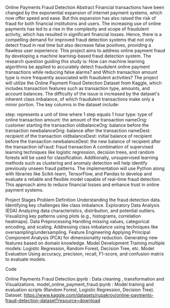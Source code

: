Online Payments Fraud Detection
Abstract
Financial transactions have been changed by the exponential expansion of internet payment systems, which now offer speed and ease. But this expansion has also raised the risk of fraud for both financial institutions and users. The increasing use of online payments has led to a rise in the complexity and scope of fraudulent activity, which has resulted in significant financial losses. Hence, there is a compelling demand for improved fraud detection systems that not only detect fraud in real time but also decrease false positives, providing a flawless user experience. This project aims to address online payment fraud by developing a machine learning-based fraud detection system. The research question guiding this study is: How can machine learning algorithms be applied to accurately detect fraudulent online payment transactions while reducing false alarms? and Which transaction amount type is more frequently associated with fraudulent activities? The project will utilize the Online Payment Fraud Detection Dataset from Kaggle, which includes transaction features such as transaction type, amounts, and account balances. The difficulty of the issue is increased by the dataset's inherent class imbalance, of which fraudulent transactions make only a minor portion. The key columns in the dataset include:

step: represents a unit of time where 1 step equals 1 hour
type: type of online transaction
amount: the amount of the transaction
nameOrig: customer starting the transaction
oldbalanceOrg: balance before the transaction
newbalanceOrig: balance after the transaction
nameDest: recipient of the transaction
oldbalanceDest: initial balance of recipient before the transaction
newbalanceDest: the new balance of recipient after the transaction
isFraud: fraud transaction
A combination of supervised learning techniques like logistic regression, decision trees, and random forests will be used for classification. Additionally, unsupervised learning methods such as clustering and anomaly detection will help identify previously unseen fraud patterns. The implementation will use Python along with libraries like Scikit-learn, TensorFlow, and Pandas to develop and evaluate a reliable and flexible model capable of real-time fraud detection. This approach aims to reduce financial losses and enhance trust in online payment systems.

Project Stages
Problem Definition
Understanding the fraud detection data.
Identifying key challenges like class imbalance.
Exploratory Data Analysis (EDA)
Analyzing data characteristics, distribution, and potential outliers.
Visualizing key patterns using plots (e.g., histograms, correlation heatmaps).
Data Preprocessing
Handling missing values, categorical encoding, and scaling.
Addressing class imbalance using techniques like oversampling/undersampling.
Feature Engineering
Applying Principal Component Analysis (PCA) for dimensionality reduction.
Generating new features based on domain knowledge.
Model Development
Training multiple models: Logistic Regression, Random Forest, Decision Tree, etc.
Model Evaluation
Using accuracy, precision, recall, F1-score, and confusion matrix to evaluate models.

Code

Online Payments Fraud Detection.ipynb : Data cleaning , transformation and Visualizations.
model_online_payment_fraud.ipynb : Model training and evaluation scripts (Random Forest, Logistic Regression, Decision Tree).
Dataset: https://www.kaggle.com/datasets/rupakroy/online-payments-fraud-detection-dataset?resource=download
